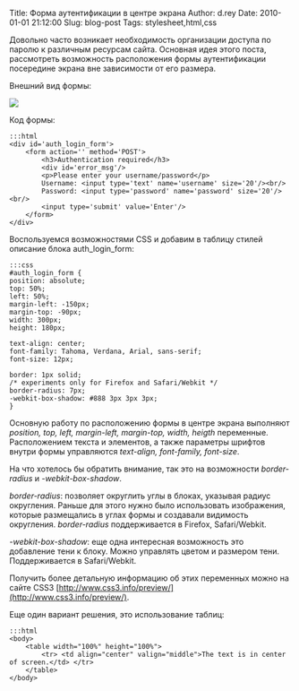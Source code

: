 Title: Форма аутентификации в центре экрана
Author: d.rey
Date: 2010-01-01 21:12:00
Slug: blog-post
Tags: stylesheet,html,css

Довольно часто возникает необходимость организации доступа по паролю к различным ресурсам сайта. Основная идея этого поста, рассмотреть возможность расположения формы аутентификации посередине экрана вне зависимости от его размера.

Внешний вид формы:

![](http://1.bp.blogspot.com/_XzhxWqanLlk/Sz5Jcz952QI/AAAAAAAAADI/rmceSG8CvvY/s320/login_form.PNG)

Код формы:

    :::html
    <div id='auth_login_form'>
        <form action='' method='POST'>
            <h3>Authentication required</h3>
            <div id='error_msg'/>
            <p>Please enter your username/password</p>
            Username: <input type='text' name='username' size='20'/><br/>
            Password: <input type='password' name='password' size='20'/><br/>
            <input type='submit' value='Enter'/>
        </form>
    </div> 

Воспользуемся возможностями CSS и добавим в таблицу стилей описание блока auth_login_form: 

    :::css
    #auth_login_form {
    position: absolute;
    top: 50%;
    left: 50%;
    margin-left: -150px;
    margin-top: -90px;
    width: 300px;
    height: 180px;
    
    text-align: center;
    font-family: Tahoma, Verdana, Arial, sans-serif;
    font-size: 12px;
    
    border: 1px solid;
    /* experiments only for Firefox and Safari/Webkit */
    border-radius: 7px;
    -webkit-box-shadow: #888 3px 3px 3px;
    }

Основную работу по расположению формы в центре экрана выполняют _position, top, left, margin-left, margin-top, width, heigth_ переменные. Расположением текста и элементов, а также параметры шрифтов внутри формы управляются _text-align, font-family, font-size_.

На что хотелось бы обратить внимание, так это на возможности _border-radius_ и _-webkit-box-shadow_.

_border-radius_: позволяет округлить углы в блоках, указывая радиус округления. Раньше для этого нужно было использовать изображения, которые размещались в углах формы и создавали видимость округления. _border-radius_ поддерживается в Firefox, Safari/Webkit.

_-webkit-box-shadow_: еще одна интересная возможность это добавление тени к блоку. Можно управлять цветом и размером тени. Поддерживается в Safari/Webkit.

Получить более детальную информацию об этих переменных можно на сайте CSS3 [http://www.css3.info/preview/](http://www.css3.info/preview/). 

Еще один вариант решения, это использование таблиц:

    :::html
    <body>
        <table width="100%" height="100%"> 
            <tr> <td align="center" valign="middle">The text is in center of screen.</td> </tr> 
        </table> 
    </body>
    
